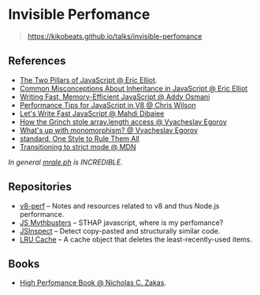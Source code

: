 # Invisible Perfomance

> https://kikobeats.github.io/talks/invisible-perfomance

## References

- [The Two Pillars of JavaScript @ Eric Elliot](https://medium.com/javascript-scene/the-two-pillars-of-javascript-ee6f3281e7f3#.nonc5qfty).
- [Common Misconceptions About Inheritance in JavaScript @ Eric Elliot](https://medium.com/javascript-scene/common-misconceptions-about-inheritance-in-javascript-d5d9bab29b0a#.n90sx4vzh)
- [Writing Fast, Memory-Efficient JavaScript @ Addy Osmani](http://www.smashingmagazine.com/2012/11/writing-fast-memory-efficient-javascript/)
- [Performance Tips for JavaScript in V8 @ Chris Wilson](http://www.html5rocks.com/en/tutorials/speed/v8/)
- [Let's Write Fast JavaScript @ Mahdi Dibaiee](https://medium.com/the-javascript-collection/lets-write-fast-javascript-2b03c5575d9e#.49mfqp46v)
- [How the Grinch stole array.length access @ Vyacheslav Egorov](http://mrale.ph/blog/2014/12/24/array-length-caching.html)
- [What's up with monomorphism? @ Vyacheslav Egorov](http://mrale.ph/blog/2015/01/11/whats-up-with-monomorphism.html)
- [standard, One Style to Rule Them All](http://standardjs.com/)
- [Transitioning to strict mode @ MDN](https://developer.mozilla.org/es/docs/Web/JavaScript/Reference/Strict_mode/Transitioning_to_strict_mode)

*In general [mrale.ph](http://mrale.ph) is INCREDIBLE.*

## Repositories

- [v8-perf](https://github.com/thlorenz/v8-perf) – Notes and resources related to v8 and thus Node.js performance.
- [JS Mythbusters](https://github.com/Kikobeats/javascript-mythbusters) – STHAP javascript, where is my perfomance? 
- [JSInspect](https://github.com/danielstjules/jsinspect) – Detect copy-pasted and structurally similar code.
- [LRU Cache](https://github.com/isaacs/node-lru-cache) – A cache object that deletes the least-recently-used items.

## Books

- [High Perfomance Book @ Nicholas C. Zakas](http://shop.oreilly.com/product/9780596802806.do).
